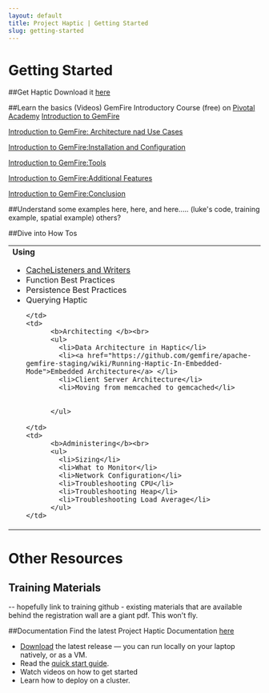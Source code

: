 ```yaml
---
layout: default
title: Project Haptic | Getting Started
slug: getting-started
---
```


# Getting Started

##Get Haptic 
Download it [here](/docs/download/)

##Learn the basics (Videos)
GemFire Introductory Course (free) on [Pivotal Academy](https://pivotallms.biglms.com/courses/PivotalAcademy/GF101/2014_Q3/info)
[Introduction to GemFire](https://pivotallms.biglms.com/courses/PivotalAcademy/GF101/2014_Q3/courseware/35450076c39b43299f3a764f53401b7c/12a94352b2894734ab545e35d2029f34/)

[Introduction to GemFire: Architecture nad Use Cases](https://pivotallms.biglms.com/courses/PivotalAcademy/GF101/2014_Q3/courseware/35450076c39b43299f3a764f53401b7c/fe8f30a924834f6ba157381d299bb400/)

[Introduction to GemFire:Installation and Configuration](https://pivotallms.biglms.com/courses/PivotalAcademy/GF101/2014_Q3/courseware/35450076c39b43299f3a764f53401b7c/1c85f7feb03c474ea37df85dc80d2940/)

[Introduction to GemFire:Tools](https://pivotallms.biglms.com/courses/PivotalAcademy/GF101/2014_Q3/courseware/35450076c39b43299f3a764f53401b7c/30a35f663a0e43b2a45a951b06ddf41d/)

[Introduction to GemFire:Additional Features](https://pivotallms.biglms.com/courses/PivotalAcademy/GF101/2014_Q3/courseware/35450076c39b43299f3a764f53401b7c/6f4effe27f57483a877237c3d3691897/)

[Introduction to GemFire:Conclusion](https://pivotallms.biglms.com/courses/PivotalAcademy/GF101/2014_Q3/courseware/35450076c39b43299f3a764f53401b7c/f3952acb640444c1a85a88631099c849/)


##Understand some examples
here, here, and here..... (luke's code, training example, spatial example) others?

##Dive into How Tos
<table>
  <tr>
    <td>
    <b>Using</b></br>
        <ul>
        <li><a href="https://github.com/gemfire/apache-gemfire-staging/wiki/CacheWriter-and-CacheListener-Best-Practices">CacheListeners and Writers</a></li>
        <li>Function Best Practices</li>
        <li>Persistence Best Practices</li>
        <li>Querying Haptic</li>

    </td>
    <td> 
          <b>Architecting </b><br>
          <ul>
            <li>Data Architecture in Haptic</li>
            <li><a href="https://github.com/gemfire/apache-gemfire-staging/wiki/Running-Haptic-In-Embedded-Mode">Embedded Architecture</a> </li>
            <li>Client Server Architecture</li>
            <li>Moving from memcached to gemcached</li>
            
            
          </ul>

    </td>
    <td> 
          <b>Administering</b><br>
          <ul>
            <li>Sizing</li>
            <li>What to Monitor</li>
            <li>Network Configuration</li>
            <li>Troubleshooting CPU</li>
            <li>Troubleshooting Heap</li>
            <li>Troubleshooting Load Average</li>
          </ul>
    </td>
  </tr>
</table>

# Other Resources
## Training Materials
-- hopefully link to training github - existing materials that are available behind the registration wall are a giant pdf.  This won't fly.

##Documentation
Find the latest Project Haptic Documentation [here](https://github.com/gemfire/docs-gemfire)


+ [Download](/docs/download) the latest release — you can run locally on your laptop natively, or as a VM.
+ Read the [quick start guide](https://github.com/gemfire/apache-gemfire-staging/wiki).
+ Watch videos on how to get started
+ Learn how to deploy on a cluster.
